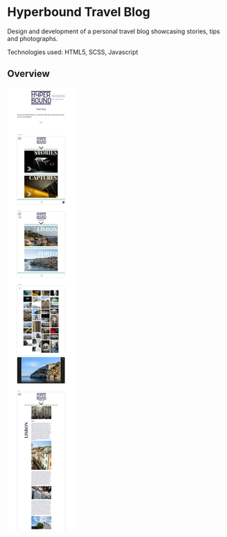 # Hyperbound Travel Blog
 
 
 
 Design and development of a personal travel blog showcasing stories, tips and photographs.

 Technologies used: HTML5, SCSS, Javascript

 
## Overview

![alt text](guide/hyper-presentation.png)
